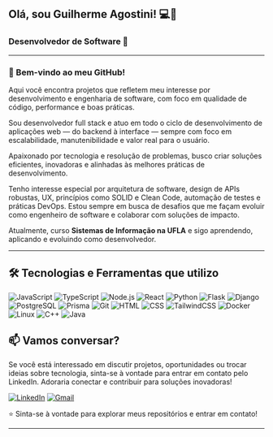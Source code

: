 ## Olá, sou Guilherme Agostini! 💻🎸

### Desenvolvedor de Software  🚀
---

### 👋 Bem-vindo ao meu GitHub! 

Aqui você encontra projetos que refletem meu interesse por desenvolvimento e engenharia de software, com foco em qualidade de código, performance e boas práticas.

Sou desenvolvedor full stack e atuo em todo o ciclo de desenvolvimento de aplicações web — do backend à interface — sempre com foco em escalabilidade, manutenibilidade e valor real para o usuário.

Apaixonado por tecnologia e resolução de problemas, busco criar soluções eficientes, inovadoras e alinhadas às melhores práticas de desenvolvimento.

Tenho interesse especial por arquitetura de software, design de APIs robustas, UX, princípios como SOLID e Clean Code, automação de testes e práticas DevOps. Estou sempre em busca de desafios que me façam evoluir como engenheiro de software e colaborar com soluções de impacto.

Atualmente, curso **Sistemas de Informação na UFLA** e sigo aprendendo, aplicando e evoluindo como desenvolvedor.



---

## 🛠️ Tecnologias e Ferramentas que utilizo

![JavaScript](https://img.shields.io/badge/JavaScript-F7DF1E?style=for-the-badge&logo=javascript&logoColor=black)
![TypeScript](https://img.shields.io/badge/TypeScript-3178C6?style=for-the-badge&logo=typescript&logoColor=white)
![Node.js](https://img.shields.io/badge/Node.js-339933?style=for-the-badge&logo=node.js&logoColor=white)
![React](https://img.shields.io/badge/React-61DAFB?style=for-the-badge&logo=react&logoColor=black)
![Python](https://img.shields.io/badge/Python-3776AB?style=for-the-badge&logo=python&logoColor=white)
![Flask](https://img.shields.io/badge/Flask-000000?style=for-the-badge&logo=flask&logoColor=white)
![Django](https://img.shields.io/badge/Django-092E20?style=for-the-badge&logo=django&logoColor=white)
![PostgreSQL](https://img.shields.io/badge/PostgreSQL-4169E1?style=for-the-badge&logo=postgresql&logoColor=white)
![Prisma](https://img.shields.io/badge/Prisma-2D3748?style=for-the-badge&logo=prisma&logoColor=white)
![Git](https://img.shields.io/badge/Git-F05032?style=for-the-badge&logo=git&logoColor=white)
![HTML](https://img.shields.io/badge/HTML-E34F26?style=for-the-badge&logo=html5&logoColor=white)
![CSS](https://img.shields.io/badge/CSS-1572B6?style=for-the-badge&logo=css3&logoColor=white)
![TailwindCSS](https://img.shields.io/badge/Tailwind_CSS-06B6D4?style=for-the-badge&logo=tailwind-css&logoColor=white)
![Docker](https://img.shields.io/badge/Docker-2496ED?style=for-the-badge&logo=docker&logoColor=white)
![Linux](https://img.shields.io/badge/Linux-FCC624?style=for-the-badge&logo=linux&logoColor=black)
![C++](https://img.shields.io/badge/C%2B%2B-00599C?style=for-the-badge&logo=c%2B%2B&logoColor=white)
![Java](https://img.shields.io/badge/Java-ED8B00?style=for-the-badge&logo=openjdk&logoColor=white)



## 📫 Vamos conversar?
Se você está interessado em discutir projetos, oportunidades ou trocar ideias sobre tecnologia, sinta-se à vontade para entrar em contato pelo LinkedIn. Adoraria conectar e contribuir para soluções inovadoras!

[![LinkedIn](https://img.shields.io/badge/LinkedIn-0077B5?style=for-the-badge&logo=linkedin&logoColor=white)](https://linkedin.com/in/guilherme-agostini)   [![Gmail](https://img.shields.io/badge/Gmail-D14836?style=for-the-badge&logo=gmail&logoColor=white)](mailto:agostini.dev@gmail.com)


  

⭐️ Sinta-se à vontade para explorar meus repositórios e entrar em contato!  
            
---

